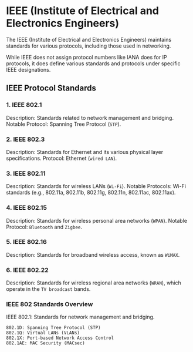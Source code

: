 # IEEE (Institute of Electrical and Electronics Engineers)

The IEEE (Institute of Electrical and Electronics Engineers) maintains standards for various protocols, including those used in networking.

While IEEE does not assign protocol numbers like IANA does for IP protocols, it does define various standards and protocols under specific IEEE designations.

## IEEE Protocol Standards

### 1. IEEE 802.1

Description: Standards related to network management and bridging.
Notable Protocol: Spanning Tree Protocol (`STP`).

### 2. IEEE 802.3

Description: Standards for Ethernet and its various physical layer specifications.
Protocol: Ethernet (`wired LAN`).

### 3. IEEE 802.11

Description: Standards for wireless LANs (`Wi-Fi`).
Notable Protocols: Wi-Fi standards (e.g., 802.11a, 802.11b, 802.11g, 802.11n, 802.11ac, 802.11ax).

### 4. IEEE 802.15

Description: Standards for wireless personal area networks (`WPAN`).
Notable Protocol: `Bluetooth` and `Zigbee`.

### 5. IEEE 802.16

Description: Standards for broadband wireless access, known as `WiMAX`.

### 6. IEEE 802.22

Description: Standards for wireless regional area networks (`WRAN`), which operate in the `TV broadcast` bands.


### IEEE 802 Standards Overview
IEEE 802.1: Standards for network management and bridging.

    802.1D: Spanning Tree Protocol (STP)
    802.1Q: Virtual LANs (VLANs)
    802.1X: Port-based Network Access Control
    802.1AE: MAC Security (MACsec)